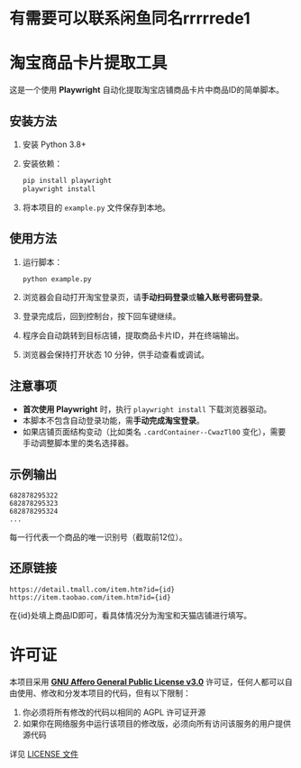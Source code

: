 # 有需要可以联系闲鱼同名rrrrrede1
# 淘宝商品卡片提取工具

这是一个使用 **Playwright** 自动化提取淘宝店铺商品卡片中商品ID的简单脚本。

## 安装方法

1. 安装 Python 3.8+
2. 安装依赖：
   ```bash
   pip install playwright
   playwright install
   ```

3. 将本项目的 `example.py` 文件保存到本地。

## 使用方法

1. 运行脚本：
   ```bash
   python example.py
   ```

2. 浏览器会自动打开淘宝登录页，请**手动扫码登录**或**输入账号密码登录**。
   
3. 登录完成后，回到控制台，按下回车键继续。

4. 程序会自动跳转到目标店铺，提取商品卡片ID，并在终端输出。

5. 浏览器会保持打开状态 10 分钟，供手动查看或调试。

## 注意事项

- **首次使用 Playwright** 时，执行 `playwright install` 下载浏览器驱动。
- 本脚本不包含自动登录功能，需**手动完成淘宝登录**。
- 如果店铺页面结构变动（比如类名 `.cardContainer--CwazTl0O` 变化），需要手动调整脚本里的类名选择器。

## 示例输出

```text
682878295322
682878295323
682878295324
...
```

每一行代表一个商品的唯一识别号（截取前12位）。

## 还原链接

   ```text
   https://detail.tmall.com/item.htm?id={id}
   https://item.taobao.com/item.htm?id={id}
   ```

在{id}处填上商品ID即可，看具体情况分为淘宝和天猫店铺进行填写。

# 许可证

本项目采用 **[GNU Affero General Public License v3.0](https://www.gnu.org/licenses/agpl-3.0.html)** 许可证，任何人都可以自由使用、修改和分发本项目的代码，但有以下限制：

1. 你必须将所有修改的代码以相同的 AGPL 许可证开源
2. 如果你在网络服务中运行该项目的修改版，必须向所有访问该服务的用户提供源代码

详见 [LICENSE 文件](./LICENSE)
